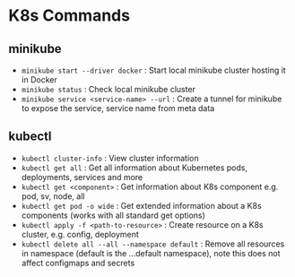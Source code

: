 # K8s Commands

## minikube

* `minikube start --driver docker` : Start local minikube cluster hosting it in Docker
* `minikube status` : Check local minikube cluster
* `minikube service <service-name> --url` : Create a tunnel for minikube to expose the service, service name from meta data

## kubectl

* `kubectl cluster-info` : View cluster information
* `kubectl get all` : Get all information about Kubernetes pods, deployments, services and more
* `kubectl get <component>` : Get information about K8s component e.g. pod, sv, node, all
* `kubectl get pod -o wide` : Get extended information about a K8s components (works with all standard get options)
* `kubectl apply -f <path-to-resource>` : Create resource on a K8s cluster, e.g. config, deployment
* `kubectl delete all --all --namespace default` : Remove all resources in namespace (default is the ...default namespace), note this does not affect configmaps and secrets
